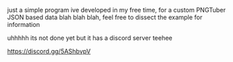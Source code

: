 just a simple program ive developed in my free time, for a custom PNGTuber
JSON based data blah blah blah, feel free to dissect the example for information

uhhhhh its not done yet but it has a discord server teehee

https://discord.gg/5AShbvpV
